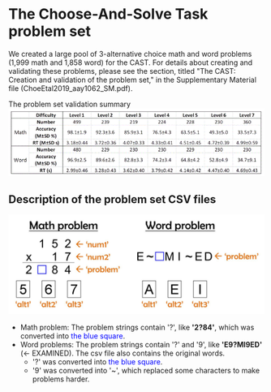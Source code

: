 # The Choose-And-Solve Task problem set

We created a large pool of 3-alternative choice math and word problems (1,999 math and 1,858 word) for the CAST. 
For details about creating and validating these problems, please see the section, titled "The CAST: Creation and validation of the problem set," in the Supplementary Material file (ChoeEtal2019_aay1062_SM.pdf).

The problem set validation summary<br>
<img src="https://raw.githubusercontent.com/kywch/CAST_jsPsych/master/problem-set/Summary.gif" width="600"/>

## Description of the problem set CSV files
<img src="https://raw.githubusercontent.com/kywch/CAST_jsPsych/master/problem-set/Problem_format.jpg" width="600"/>

* Math problem: The problem strings contain '?', like <b>'2?84'</b>, which was converted into <font color=blue>the blue square</font>.
* Word problems: The problem strings contain '?' and '9', like <b>'E9?MI9ED'</b> (<- EXAMINED). The csv file also contains the original words.  
  * '?' was converted into <font color=blue>the blue square</font>. 
  * '9' was converted into '~', which replaced some characters to make problems harder.
